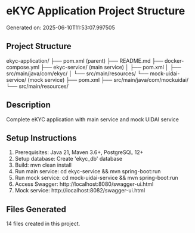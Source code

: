 # eKYC Application Project Structure

Generated on: 2025-06-10T11:53:07.997505

## Project Structure

ekyc-application/
├── pom.xml (parent)
├── README.md
├── docker-compose.yml
├── ekyc-service/ (main service)
│   ├── pom.xml
│   ├── src/main/java/com/ekyc/
│   └── src/main/resources/
└── mock-uidai-service/ (mock service)
    ├── pom.xml
    ├── src/main/java/com/mockuidai/
    └── src/main/resources/


## Description
Complete eKYC application with main service and mock UIDAI service

## Setup Instructions

1. Prerequisites: Java 21, Maven 3.6+, PostgreSQL 12+
2. Setup database: Create 'ekyc_db' database
3. Build: mvn clean install
4. Run main service: cd ekyc-service && mvn spring-boot:run
5. Run mock service: cd mock-uidai-service && mvn spring-boot:run
6. Access Swagger: http://localhost:8080/swagger-ui.html
7. Mock service: http://localhost:8082/swagger-ui.html


## Files Generated
14 files created in this project.

